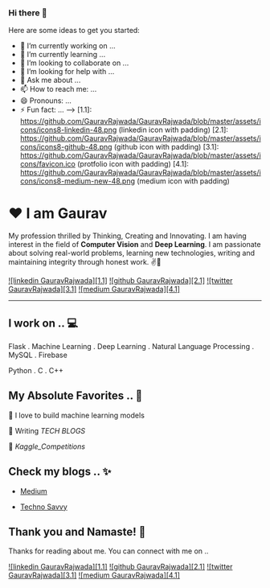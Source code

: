 ### Hi there 👋

Here are some ideas to get you started:

- 🔭 I’m currently working on ...
- 🌱 I’m currently learning ...
- 👯 I’m looking to collaborate on ...
- 🤔 I’m looking for help with ...
- 💬 Ask me about ...
- 📫 How to reach me: ...
- 😄 Pronouns: ...
- ⚡ Fun fact: ...
-->
[1.1]: https://github.com/GauravRajwada/GauravRajwada/blob/master/assets/icons/icons8-linkedin-48.png (linkedin icon with padding)
[2.1]: https://github.com/GauravRajwada/GauravRajwada/blob/master/assets/icons/icons8-github-48.png (github icon with padding)
[3.1]: https://github.com/GauravRajwada/GauravRajwada/blob/master/assets/icons/favicon.ico (protfolio icon with padding)
[4.1]: https://github.com/GauravRajwada/GauravRajwada/blob/master/assets/icons/icons8-medium-new-48.png (medium icon with padding)

<!-- links to my social media accounts -->

[1]: https://www.linkedin.com/in/gaurav-singh-b90369191/
[2]: https://github.com/GauravRajwada
[3]: https://gauravrajwada.github.io/Protfolio/
[4]: https://medium.com/@sintg1999

# ❤ I am Gaurav


My profession thrilled by Thinking, Creating and Innovating. I am having interest in the field of **Computer Vision** and **Deep Learning**. I am passionate about solving real-world problems, learning new technologies, writing and maintaining integrity through honest work.
 ✌💖

<!-- section - intro -->

<!-- section - social media icons -->

[![linkedin GauravRajwada][1.1]][1]
[![github GauravRajwada][2.1]][2]
[![twitter GauravRajwada][3.1]][3]
[![medium GauravRajwada][4.1]][4]

<!-- section - social media icons -->

 ---

<!-- section - skills -->

## I work on .. 💻

Flask . Machine Learning . Deep Learning . Natural Language Processing .
MySQL . Firebase

Python .  C . C++

<!-- section - skills -->

## My Absolute Favorites .. 💖

🦄 I love to build machine learning models

📰 Writing _TECH BLOGS_

🍕 _Kaggle_Competitions_

<!-- section - interests -->

<!-- section - blogs -->

## Check my blogs .. ✨

- [Medium](https://medium.com/@sintg1999)

- [Techno Savvy](https://technosavvy2020.blogspot.com/)

<!-- section - blogs -->

## Thank you and Namaste! 🙏

Thanks for reading about me. You can connect with me on ..

<!-- section - social media icons -->

[![linkedin GauravRajwada][1.1]][1]
[![github GauravRajwada][2.1]][2]
[![twitter GauravRajwada][3.1]][3]
[![medium GauravRajwada][4.1]][4]


